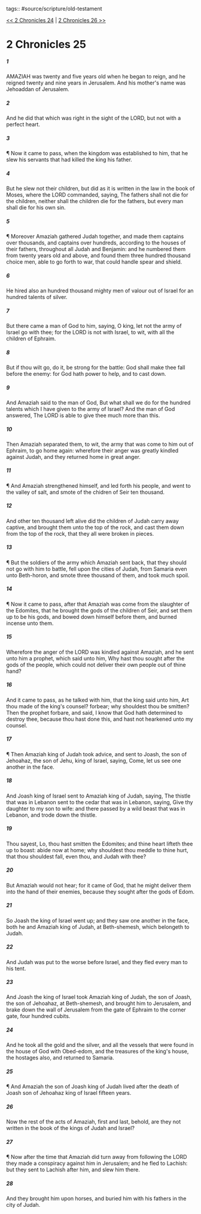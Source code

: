 tags:: #source/scripture/old-testament

[<< 2 Chronicles 24](old-testament/14_2_Chronicles/2_Chronicles_24.md) | [2 Chronicles 26 >>](old-testament/14_2_Chronicles/2_Chronicles_26.md)

# 2 Chronicles 25

##### 1

AMAZIAH was twenty and five years old when he began to reign, and he reigned twenty and nine years in Jerusalem. And his mother's name was Jehoaddan of Jerusalem.

##### 2

And he did that which was right in the sight of the LORD, but not with a perfect heart.

##### 3

¶ Now it came to pass, when the kingdom was established to him, that he slew his servants that had killed the king his father.

##### 4

But he slew not their children, but did as it is written in the law in the book of Moses, where the LORD commanded, saying, The fathers shall not die for the children, neither shall the children die for the fathers, but every man shall die for his own sin.

##### 5

¶ Moreover Amaziah gathered Judah together, and made them captains over thousands, and captains over hundreds, according to the houses of their fathers, throughout all Judah and Benjamin: and he numbered them from twenty years old and above, and found them three hundred thousand choice men, able to go forth to war, that could handle spear and shield.

##### 6

He hired also an hundred thousand mighty men of valour out of Israel for an hundred talents of silver.

##### 7

But there came a man of God to him, saying, O king, let not the army of Israel go with thee; for the LORD is not with Israel, to wit, with all the children of Ephraim.

##### 8

But if thou wilt go, do it, be strong for the battle: God shall make thee fall before the enemy: for God hath power to help, and to cast down.

##### 9

And Amaziah said to the man of God, But what shall we do for the hundred talents which I have given to the army of Israel? And the man of God answered, The LORD is able to give thee much more than this.

##### 10

Then Amaziah separated them, to wit, the army that was come to him out of Ephraim, to go home again: wherefore their anger was greatly kindled against Judah, and they returned home in great anger.

##### 11

¶ And Amaziah strengthened himself, and led forth his people, and went to the valley of salt, and smote of the chidren of Seir ten thousand.

##### 12

And other ten thousand left alive did the children of Judah carry away captive, and brought them unto the top of the rock, and cast them down from the top of the rock, that they all were broken in pieces.

##### 13

¶ But the soldiers of the army which Amaziah sent back, that they should not go with him to battle, fell upon the cities of Judah, from Samaria even unto Beth-horon, and smote three thousand of them, and took much spoil.

##### 14

¶ Now it came to pass, after that Amaziah was come from the slaughter of the Edomites, that he brought the gods of the children of Seir, and set them up to be his gods, and bowed down himself before them, and burned incense unto them.

##### 15

Wherefore the anger of the LORD was kindled against Amaziah, and he sent unto him a prophet, which said unto him, Why hast thou sought after the gods of the people, which could not deliver their own people out of thine hand?

##### 16

And it came to pass, as he talked with him, that the king said unto him, Art thou made of the king's counsel? forbear; why shouldest thou be smitten? Then the prophet forbare, and said, I know that God hath determined to destroy thee, because thou hast done this, and hast not hearkened unto my counsel.

##### 17

¶ Then Amaziah king of Judah took advice, and sent to Joash, the son of Jehoahaz, the son of Jehu, king of Israel, saying, Come, let us see one another in the face.

##### 18

And Joash king of Israel sent to Amaziah king of Judah, saying, The thistle that was in Lebanon sent to the cedar that was in Lebanon, saying, Give thy daughter to my son to wife: and there passed by a wild beast that was in Lebanon, and trode down the thistle.

##### 19

Thou sayest, Lo, thou hast smitten the Edomites; and thine heart lifteth thee up to boast: abide now at home; why shouldest thou meddle to thine hurt, that thou shouldest fall, even thou, and Judah with thee?

##### 20

But Amaziah would not hear; for it came of God, that he might deliver them into the hand of their enemies, because they sought after the gods of Edom.

##### 21

So Joash the king of Israel went up; and they saw one another in the face, both he and Amaziah king of Judah, at Beth-shemesh, which belongeth to Judah.

##### 22

And Judah was put to the worse before Israel, and they fled every man to his tent.

##### 23

And Joash the king of Israel took Amaziah king of Judah, the son of Joash, the son of Jehoahaz, at Beth-shemesh, and brought him to Jerusalem, and brake down the wall of Jerusalem from the gate of Ephraim to the corner gate, four hundred cubits.

##### 24

And he took all the gold and the silver, and all the vessels that were found in the house of God with Obed-edom, and the treasures of the king's house, the hostages also, and returned to Samaria.

##### 25

¶ And Amaziah the son of Joash king of Judah lived after the death of Joash son of Jehoahaz king of Israel fifteen years.

##### 26

Now the rest of the acts of Amaziah, first and last, behold, are they not written in the book of the kings of Judah and Israel?

##### 27

¶ Now after the time that Amaziah did turn away from following the LORD they made a conspiracy against him in Jerusalem; and he fled to Lachish: but they sent to Lachish after him, and slew him there.

##### 28

And they brought him upon horses, and buried him with his fathers in the city of Judah.
